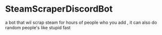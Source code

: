 # SteamScraperDiscordBot
a bot that wil scrap steam for hours of people who you add , it can also do random people's like stupid fast
